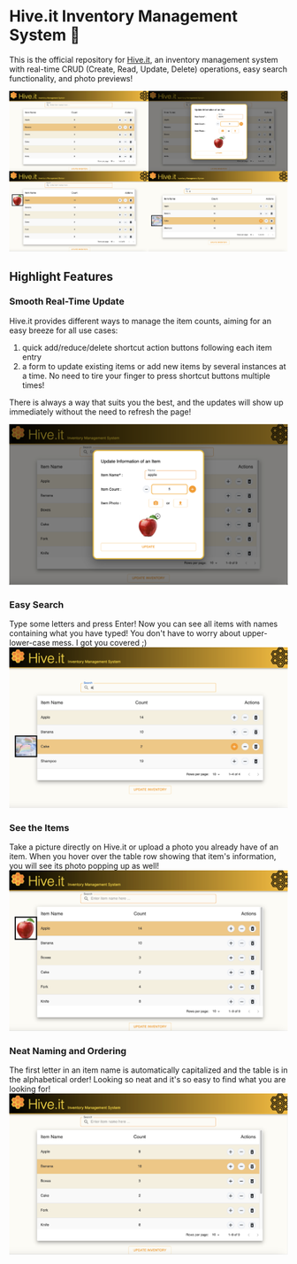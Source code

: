 # Hive.it Inventory Management System 🍯

This is the official repository for [Hive.it](https://hive-it-inventory-management.vercel.app), an inventory management system with real-time CRUD (Create, Read, Update, Delete) operations, easy search functionality, and photo previews!

![overview](public/hive_it.png)


## Highlight Features
### Smooth Real-Time Update
Hive.it provides different ways to manage the item counts, aiming for an easy breeze for all use cases:
1. quick add/reduce/delete shortcut action buttons following each item entry 
2. a form to update existing items or add new items by several instances at a time. No need to tire your finger to press shortcut buttons multiple times!

There is always a way that suits you the best, and the updates will show up immediately without the need to refresh the page!

![update form](public/hive_it_update.png)

### Easy Search
Type some letters and press Enter! Now you can see all items with names containing what you have typed! You don't have to worry about upper-lower-case mess. I got you covered ;) 
![search](public/hive_it_search.png)

### See the Items
Take a picture directly on Hive.it or upload a photo you already have of an item. When you hover over the table row showing that item's information, you will see its photo popping up as well!
![show photo](public/hive_it_show_photo.png)

### Neat Naming and Ordering
The first letter in an item name is automatically capitalized and the table is in the alphabetical order! Looking so neat and it's so easy to find what you are looking for!
![page](public/have_it_front_page.png)
